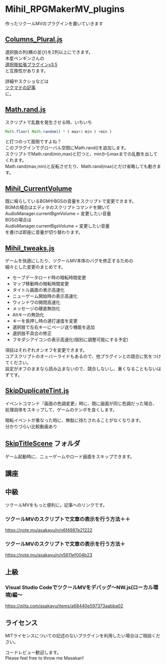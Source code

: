 # Mihil_RPGMakerMV_plugins
作ったツクールMVのプラグインを置いていきます

## [Columns_Plural.js](https://github.com/asakayu/Mihil_RPGMakerMV_plugins/blob/master/Columns_Plural.js)
選択肢の列(横の並び)を2列以上にできます。  
木星ペンギンさんの  
[選択肢拡張プラグインv3.5](http://woodpenguin.web.fc2.com/rgss3/choice_ex.html)  
と互換性があります。  
  
詳細やスクショなどは  
[ツクマテの記事](https://tm.lucky-duet.com/viewtopic.php?f=5&t=6270&sid=abba4f34a739591fd65bfd78a2e5277d)  
に。

## [Math.rand.js](https://github.com/asakayu/Mihil_RPGMakerMV_plugins/blob/master/MathRand.js)
スクリプトで乱数を発生させる時、いちいち  
```js
Math.floor( Math.random() * ( max+1-min ) +min )
```  
と打つのって面倒ですよね？  
このプラグインでグローバル空間にMath.rand()を追加します。  
スクリプトでMath.rand(min,max)と打つと、minからmaxまでの乱数を出してくれます。  
Math.rand(max,min)と反転させたり、Math.rand(max)とだけ省略しても動きます。  

## [Mihil_CurrentVolume](https://github.com/asakayu/Mihil_RPGMakerMV_plugins/blob/master/Mihil_CurrentVolume.js)
既に鳴らしているBGMやBGSの音量をスクリプトで変更できます。  
BGMの場合はエディタのスクリプトコマンドを開いて  
AudioManager.currentBgmVolume = 変更したい音量  
BGSの場合は  
AudioManager.currentBgsVolume = 変更したい音量  
を書けば即座に音量が切り替わります。  

## [Mihil_tweaks.js](https://github.com/asakayu/Mihil_RPGMakerMV_plugins/blob/master/Mihil_tweaks.js)
ゲームを快適にしたり、ツクールMV本体のバグを修正するための  
細々とした変更のまとめです。
- セーブデータロード時の暗転時間変更
- マップ移動時の暗転時間変更
- タイトル画面の表示高速化
- ニューゲーム開始時の表示高速化
- ウィンドウの開閉高速化
- メッセージの硬直無効化
- Altキーの無効化
- キーを長押し時の連打速度を変更
- 選択肢で左右キーにページ送り機能を追加
- 選択肢不具合の修正  
- フキダシアイコンの表示高速化(個別に調整可能にする予定)  

項目はそれぞれオンオフを変更できます。  
コアスクリプトのオーバーライドもあるので、他プラグインとの競合に気をつけてください。  
設定がオフのままなら読み込まないので、競合しないし、重くなることもないはずです。  

## [SkipDuplicateTint.js](https://github.com/asakayu/Mihil_RPGMakerMV_plugins/tree/master/SkipDuplicateTint)
イベントコマンド『画面の色調変更』時に、既に画面が同じ色調だった場合、  
処理自体をスキップして、ゲームのテンポを良くします。  

暗転イベントが重なった時に、無駄に待たされることがなくなります。  
分かりづらい比較動画あり  

## [SkipTitleScene](https://github.com/asakayu/Mihil_RPGMakerMV_plugins/tree/master/SkipTitleScene) フォルダ
ゲーム起動時に、ニューゲームやロード画面をスキップできます。

## 講座
## 中級
ツクールMVをもっと便利に。記事へのリンクです。  
### ツクールMVのスクリプトで文章の表示を行う方法＋＋
https://note.mu/asakayu/n/n6f4987e21222  

### ツクールMVのスクリプトで文章の表示を行う方法＋
https://note.mu/asakayu/n/n5611ef004b23  

## 上級
### Visual Studio CodeでツクールMVをデバッグ～NW.js(ローカル環境)編～
https://qiita.com/asakayu/items/a68440e597373aabba02

## ライセンス
MITライセンスについての記述のないプラグインを利用したい場合はご相談ください。

コードレビュー歓迎します。  
Please feel free to throw me Masakari!
